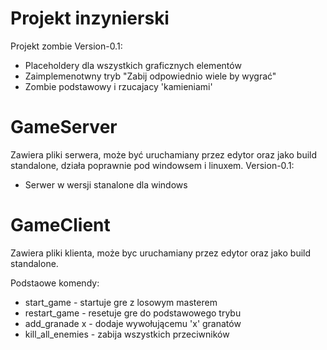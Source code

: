# Projekt inzynierski
Projekt zombie 
Version-0.1:
* Placeholdery dla wszystkich graficznych elementów
* Zaimplemenotwny tryb "Zabij odpowiednio wiele by wygrać"
* Zombie podstawowy i rzucajacy 'kamieniami'


# GameServer
Zawiera pliki serwera, może być uruchamiany przez edytor oraz jako build standalone, działa poprawnie pod windowsem i linuxem.
Version-0.1:
* Serwer w wersji stanalone dla windows

# GameClient
Zawiera pliki klienta, może byc uruchamiany przez edytor oraz jako build standalone.

Podstaowe komendy:
  * start_game - startuje gre z losowym masterem
  * restart_game - resetuje gre do podstawowego trybu
  * add_granade x  -  dodaje wywołującemu 'x' granatów
  * kill_all_enemies - zabija wszystkich przeciwników
